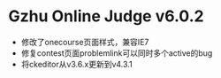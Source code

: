# Gzhu Online Judge v6.0.2

* 修改了onecourse页面样式，兼容IE7
* 修复contest页面problemlink可以同时多个active的bug
* 将ckeditor从v3.6.x更新到v4.3.1